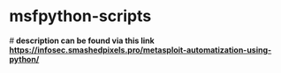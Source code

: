 # msfpython-scripts

#<b> description<b> can be found via this link https://infosec.smashedpixels.pro/metasploit-automatization-using-python/
